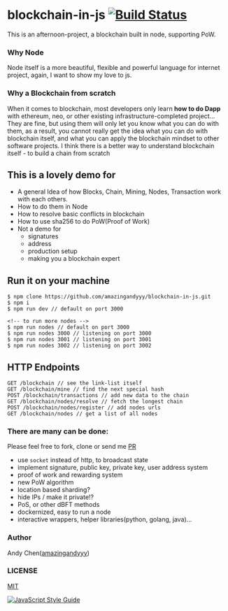 # blockchain-in-js [![Build Status](https://travis-ci.org/amazingandyyy/blockchain-in-js.svg?branch=master)](https://travis-ci.org/amazingandyyy/blockchain-in-js)

This is an afternoon-project, a blockchain built in node, supporting PoW.

### Why Node
Node itself is a more beautiful, flexible and powerful language for internet project, again, I want to show my love to js.

### Why a Blockchain from scratch
When it comes to blockchain, most developers only learn **how to do Dapp** with ethereum, neo, or other existing infrastructure-completed project... They are fine, but using them will only let you know what you can do with them, as a result, you cannot really get the idea what you can do with blockchain itself, and what you can apply the blockchain mindset to other software projects. I think there is a better way to understand blockchain itself - to build a chain from scratch

## This is a lovely demo for 
- A general Idea of how Blocks, Chain, Mining, Nodes, Transaction work with each others.
- How to do them in Node
- How to resolve basic conflicts in blockchain
- How to use sha256 to do PoW(Proof of Work)
- Not a demo for
  - signatures
  - address
  - production setup
  - making you a blockchain expert

## Run it on your machine
```
$ npm clone https://github.com/amazingandyyy/blockchain-in-js.git
$ npm i
$ npm run dev // default on port 3000

<!-- to run more nodes -->
$ npm run nodes // default on port 3000
$ npm run nodes 3000 // listening on port 3000
$ npm run nodes 3001 // listening on port 3001
$ npm run nodes 3002 // listening on port 3002
```

## HTTP Endpoints
```
GET /blockchain // see the link-list itself
GET /blockchain/mine // find the next special hash
POST /blockchain/transactions // add new data to the chain 
GET /blockchain/nodes/resolve // fetch the longest chain
POST /blockchain/nodes/register // add nodes urls
GET /blockchain/nodes // get a list of all nodes
```


### There are many can be done: 
Please feel free to fork, clone or send me [PR](https://github.com/amazingandyyy/blockchain-in-js/pulls)
- use `socket` instead of http, to broadcast state
- implement signature, public key, private key, user address system
- proof of work and rewarding system
- new PoW algorithm
- location based sharding?
- hide IPs / make it private!?
- PoS, or other dBFT methods
- dockernized, easy to run a node
- interactive wrappers, helper libraries(python, golang, java)...


### Author 
Andy Chen([amazingandyyy](https://github.com/amazingandyyy))

### LICENSE
[MIT](https://github.com/amazingandyyy/blockchain-in-js/blob/master/LICENSE)

[![JavaScript Style Guide](https://cdn.rawgit.com/standard/standard/master/badge.svg)](https://github.com/standard/standard)
